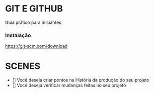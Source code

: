 # GIT E GITHUB 

Guia prático para iniciantes.

### Instalação 

https://git-scm.com/download

# SCENES

- [] Você deseja criar pontos na História da produção do seu projeto
- [] Você deseja verificar mudanças feitas no seu projeto

